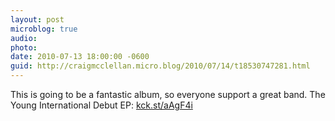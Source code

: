 ```yaml
---
layout: post
microblog: true
audio: 
photo: 
date: 2010-07-13 18:00:00 -0600
guid: http://craigmcclellan.micro.blog/2010/07/14/t18530747281.html
---
```

This is going to be a fantastic album, so everyone support a great band. The Young International Debut EP: [kck.st/aAgF4i](http://kck.st/aAgF4i)
